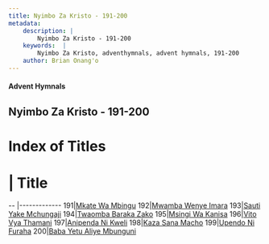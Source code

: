 ```yaml
---
title: Nyimbo Za Kristo - 191-200
metadata:
    description: |
        Nyimbo Za Kristo - 191-200
    keywords:  |
        Nyimbo Za Kristo, adventhymnals, advent hymnals, 191-200
    author: Brian Onang'o
---
```


#### Advent Hymnals
## Nyimbo Za Kristo - 191-200

# Index of Titles
# | Title                        
-- |-------------
191|[Mkate Wa Mbingu](/nyimbo-za-kristo/101-200/191-200/Mkate-Wa-Mbingu)
192|[Mwamba Wenye Imara](/nyimbo-za-kristo/101-200/191-200/Mwamba-Wenye-Imara)
193|[Sauti Yake Mchungaji](/nyimbo-za-kristo/101-200/191-200/Sauti-Yake-Mchungaji)
194|[Twaomba Baraka Zako](/nyimbo-za-kristo/101-200/191-200/Twaomba-Baraka-Zako)
195|[Msingi Wa Kanisa](/nyimbo-za-kristo/101-200/191-200/Msingi-Wa-Kanisa)
196|[Vito Vya Thamani](/nyimbo-za-kristo/101-200/191-200/Vito-Vya-Thamani)
197|[Anipenda Ni Kweli](/nyimbo-za-kristo/101-200/191-200/Anipenda-Ni-Kweli)
198|[Kaza Sana Macho](/nyimbo-za-kristo/101-200/191-200/Kaza-Sana-Macho)
199|[Upendo Ni Furaha](/nyimbo-za-kristo/101-200/191-200/Upendo-Ni-Furaha)
200|[Baba Yetu Aliye Mbunguni](/nyimbo-za-kristo/101-200/191-200/Baba-Yetu-Aliye-Mbunguni)